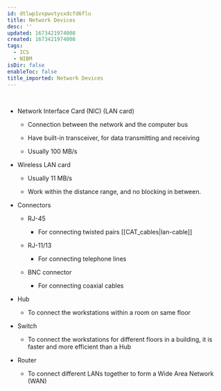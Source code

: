 ```yaml
---
id: dtlwp1vxpwvtysxdcfd6flu
title: Network Devices
desc: ''
updated: 1673421974008
created: 1673421974008
tags:
  - ICS
  - NIBM
isDir: false
enableToc: false
title_imported: Network Devices
---
```

 

-   Network Interface Card (NIC) (LAN card)

    -   Connection between the network and the computer bus

    -   Have built-in transceiver, for data transmitting and receiving

    -   Usually 100 MB/s


-   Wireless LAN card

    -   Usually 11 MB/s

    -   Work within the distance range, and no blocking in between.


-   Connectors

    -   RJ-45

        -   For connecting twisted pairs [[CAT_cables|lan-cable]]

    -   RJ-11/13

        -   For connecting telephone lines

    -   BNC connector

        -   For connecting coaxial cables


-   Hub

    -   To connect the workstations within a room on same floor


-   Switch

    -   To connect the workstations for different floors in a building, it is faster and more efficient than a Hub


-   Router

    -   To connect different LANs together to form a Wide Area Network (WAN)

